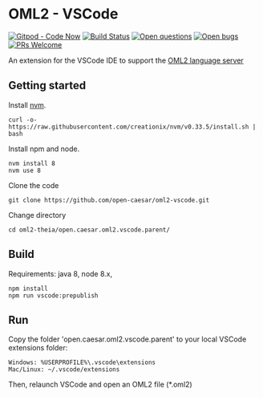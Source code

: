 # OML2 - VSCode

[![Gitpod - Code Now](https://img.shields.io/badge/Gitpod-code%20now-blue.svg?longCache=true)](https://gitpod.io#https://github.com/open-caesar/oml2-vscode)
[![Build Status](https://travis-ci.org/open-caesar/oml2-vscode.svg?branch=master)](https://travis-ci.org/open-caesar/oml2-vscode)
[![Open questions](https://img.shields.io/badge/Open-questions-lightgrey.svg?style=flat-curved)](https://github.com/open-caesar/oml2-vscode/labels/question)
[![Open bugs](https://img.shields.io/badge/Open-bugs-red.svg?style=flat-curved)](https://github.com/open-caesar/oml2-vscode/labels/bug)
[![PRs Welcome](https://img.shields.io/badge/PRs-welcome-yellowgreen.svg?style=flat-curved)](https://github.com/open-caesar/oml2-vscode/labels/help%20wanted)

An extension for the VSCode IDE to support the [OML2 language server](https://github.com/open-caesar/oml2-language-server)

## Getting started

Install [nvm](https://github.com/creationix/nvm#install-script).

    curl -o- https://raw.githubusercontent.com/creationix/nvm/v0.33.5/install.sh | bash

Install npm and node.

    nvm install 8
    nvm use 8

Clone the code
  
    git clone https://github.com/open-caesar/oml2-vscode.git

Change directory
    
    cd oml2-theia/open.caesar.oml2.vscode.parent/

## Build

Requirements: java 8, node 8.x, 

    npm install
    npm run vscode:prepublish

## Run

Copy the folder 'open.caesar.oml2.vscode.parent' to your local VSCode extensions folder:

    Windows: %USERPROFILE%\.vscode\extensions
    Mac/Linux: ~/.vscode/extensions

Then, relaunch VSCode and open an OML2 file (*.oml2)
